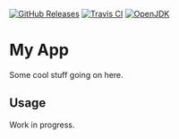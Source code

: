 [![GitHub Releases](https://img.shields.io/github/release/jetbrains/kotlin)](https://github.com/jetbrains/kotlin/releases/)
[![Travis CI](https://img.shields.io/travis/com/jetbrains/pty4j)](https://www.travis-ci.com/github/jetbrains/pty4j/)
[![OpenJDK](https://img.shields.io/badge/jdk-11+-informational)](https://openjdk.java.net/projects/jdk/11/)

# My App

Some cool stuff going on here.

## Usage

Work in progress.
